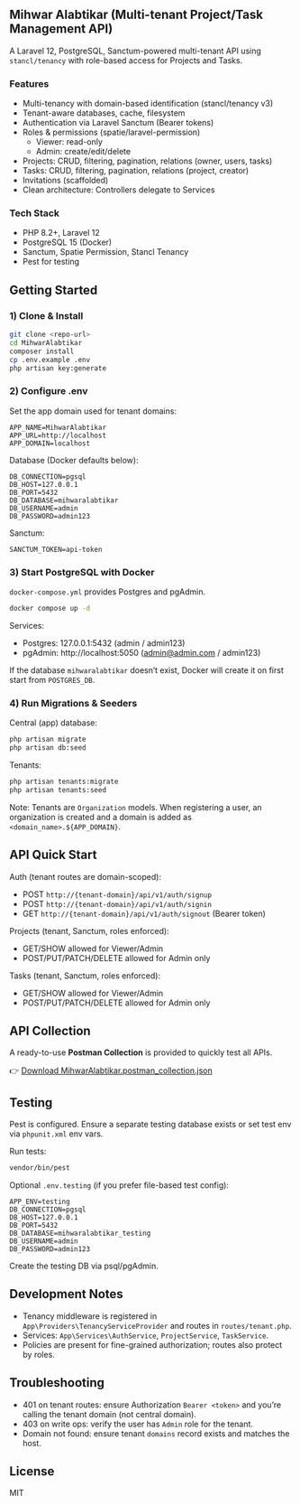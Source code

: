 ## Mihwar Alabtikar (Multi-tenant Project/Task Management API)

A Laravel 12, PostgreSQL, Sanctum-powered multi-tenant API using `stancl/tenancy` with role-based access for Projects and Tasks.

### Features
- Multi-tenancy with domain-based identification (stancl/tenancy v3)
- Tenant-aware databases, cache, filesystem
- Authentication via Laravel Sanctum (Bearer tokens)
- Roles & permissions (spatie/laravel-permission)
  - Viewer: read-only
  - Admin: create/edit/delete
- Projects: CRUD, filtering, pagination, relations (owner, users, tasks)
- Tasks: CRUD, filtering, pagination, relations (project, creator)
- Invitations (scaffolded)
- Clean architecture: Controllers delegate to Services

### Tech Stack
- PHP 8.2+, Laravel 12
- PostgreSQL 15 (Docker)
- Sanctum, Spatie Permission, Stancl Tenancy
- Pest for testing

## Getting Started

### 1) Clone & Install
```bash
git clone <repo-url>
cd MihwarAlabtikar
composer install
cp .env.example .env
php artisan key:generate
```

### 2) Configure .env
Set the app domain used for tenant domains:
```
APP_NAME=MihwarAlabtikar
APP_URL=http://localhost
APP_DOMAIN=localhost
```

Database (Docker defaults below):
```
DB_CONNECTION=pgsql
DB_HOST=127.0.0.1
DB_PORT=5432
DB_DATABASE=mihwaralabtikar
DB_USERNAME=admin
DB_PASSWORD=admin123
```

Sanctum:
```
SANCTUM_TOKEN=api-token
```

### 3) Start PostgreSQL with Docker
`docker-compose.yml` provides Postgres and pgAdmin.
```bash
docker compose up -d
```
Services:
- Postgres: 127.0.0.1:5432 (admin / admin123)
- pgAdmin: http://localhost:5050 (admin@admin.com / admin123)

If the database `mihwaralabtikar` doesn’t exist, Docker will create it on first start from `POSTGRES_DB`.

### 4) Run Migrations & Seeders
Central (app) database:
```bash
php artisan migrate
php artisan db:seed
```

Tenants:
```bash
php artisan tenants:migrate
php artisan tenants:seed
```

Note: Tenants are `Organization` models. When registering a user, an organization is created and a domain is added as `<domain_name>.${APP_DOMAIN}`.

## API Quick Start

Auth (tenant routes are domain-scoped):
- POST `http://{tenant-domain}/api/v1/auth/signup`
- POST `http://{tenant-domain}/api/v1/auth/signin`
- GET `http://{tenant-domain}/api/v1/auth/signout` (Bearer token)

Projects (tenant, Sanctum, roles enforced):
- GET/SHOW allowed for Viewer/Admin
- POST/PUT/PATCH/DELETE allowed for Admin only

Tasks (tenant, Sanctum, roles enforced):
- GET/SHOW allowed for Viewer/Admin
- POST/PUT/PATCH/DELETE allowed for Admin only

## API Collection

A ready-to-use **Postman Collection** is provided to quickly test all APIs.

👉 [Download MihwarAlabtikar.postman_collection.json](https://raw.githubusercontent.com/KareemHussen/MihwarAlabtikar/main/MihwarAlabtikar.postman_collection.json)

## Testing

Pest is configured. Ensure a separate testing database exists or set test env via `phpunit.xml` env vars.

Run tests:
```bash
vendor/bin/pest
```

Optional `.env.testing` (if you prefer file-based test config):
```
APP_ENV=testing
DB_CONNECTION=pgsql
DB_HOST=127.0.0.1
DB_PORT=5432
DB_DATABASE=mihwaralabtikar_testing
DB_USERNAME=admin
DB_PASSWORD=admin123
```
Create the testing DB via psql/pgAdmin.

## Development Notes
- Tenancy middleware is registered in `App\Providers\TenancyServiceProvider` and routes in `routes/tenant.php`.
- Services: `App\Services\AuthService`, `ProjectService`, `TaskService`.
- Policies are present for fine-grained authorization; routes also protect by roles.

## Troubleshooting
- 401 on tenant routes: ensure Authorization `Bearer <token>` and you’re calling the tenant domain (not central domain).
- 403 on write ops: verify the user has `Admin` role for the tenant.
- Domain not found: ensure tenant `domains` record exists and matches the host.

## License
MIT
